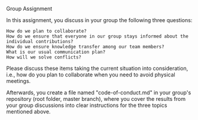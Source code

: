 Group Assignment

In this assignment, you discuss in your group the following three questions:

    How do we plan to collaborate?
    How do we ensure that everyone in our group stays informed about the individual contributions?
    How do we ensure knowledge transfer among our team members?
    What is our usual communication plan?
    How will we solve conflicts?

Please discuss these items taking the current situation into consideration, i.e., how do you plan to collaborate when you need to avoid physical meetings.

Afterwards, you create a file named "code-of-conduct.md" in your group's repository (root folder, master branch), where you cover the results from your group discussions into clear instructions for the three topics mentioned above.
